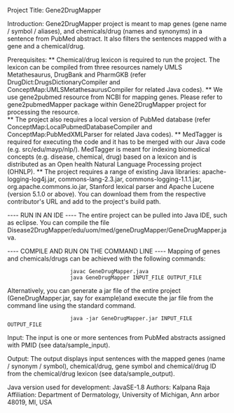 Project Title: Gene2DrugMapper


Introduction: Gene2DrugMapper project is meant to map genes (gene name / symbol / aliases), and chemicals/drug (names and synonyms) in a sentence from PubMed abstract. It also filters the sentences mapped with a gene and a chemical/drug.  


Prerequisites: 
** Chemical/drug lexicon is required to run the project. The lexicon can be compiled from three resources namely UMLS Metathesaurus, DrugBank and PharmGKB (refer DrugDict:DrugsDictionaryCompiler and ConceptMap:UMLSMetathesaurusCompiler for related Java codes).
** We use gene2pubmed resource from NCBI for mapping genes. Please refer to gene2pubmedMapper package within Gene2DrugMapper project for processing the resource.  
** The project also requires a local version of PubMed database (refer ConceptMap:LocalPubmedDatabaseCompiler and ConceptMap:PubMedXMLParser for related Java codes). 
** MedTagger is required for executing the code and it has to be merged with our Java code (e.g. src/edu/mayp/nlp/). MedTagger is meant for indexing biomedical concepts (e.g. disease, chemical, drug) based on a lexicon and is distributed as an Open health Natural Language Processing project (OHNLP). 
** The project requires a range of existing Java libraries: apache-logging-log4j.jar, commons-lang-2.3.jar, commons-logging-1.1.1.jar, org.apache.commons.io.jar, Stanford lexical parser and Apache Lucene (version 5.1.0 or above). You can download them from the respective contributor's URL and add to the project's build path.  
  
---- RUN IN AN IDE ----
The entire project can be pulled into Java IDE, such as eclipse. You can compile the file Disease2DrugMapper/edu/uom/med/geneDrugMapper/GeneDrugMapper.java.


---- COMPILE AND RUN ON THE COMMAND LINE ----
Mapping of genes and chemicals/drugs can be achieved with the following commands: 
						
						javac GeneDrugMapper.java 
						java GeneDrugMapper INPUT_FILE OUTPUT_FILE 

Alternatively, you can generate a jar file of the entire project (GeneDrugMapper.jar, 
say for example)and execute the jar file from the command line using the standard command. 

						java -jar GeneDrugMapper.jar INPUT_FILE OUTPUT_FILE


Input: The input is one or more sentences from PubMed abstracts assigned with PMID (see data/sample_input). 

Output: The output displays input sentences with the mapped genes (name / synonym / symbol), chemical/drug, gene symbol and chemical/drug ID from the chemical/drug lexicon (see data/sample_output).


Java version used for development: JavaSE-1.8
Authors: Kalpana Raja 
Affiliation: Department of Dermatology, University of Michigan, Ann arbor 48019, MI, USA

